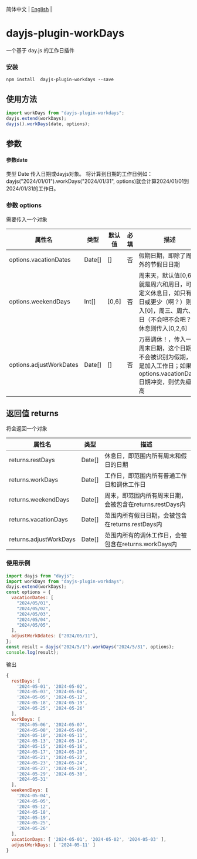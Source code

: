 简体中文 | [English](./README_en.md) |

# dayjs-plugin-workDays

一个基于 day.js 的工作日插件

### 安装

```console
npm install  dayjs-plugin-workdays --save
```

## 使用方法
```js
import workDays from "dayjs-plugin-workdays";
dayjs.extend(workDays);
dayjs().workDays(date, options);
```

## 参数

#### 参数date
类型 Date
传入日期或dayjs对象。
将计算到日期的工作日例如：dayjs("2024/01/01").workDays("2024/01/31", options)就会计算2024/01/01到2024/01/31的工作日。


### 参数 options
需要传入一个对象

| 属性名                 | 类型    | 默认值   | 必填 | 描述                                                                             |  
| ---------------------- | ------- | -------- | ---- | -------------------------------------------------------------------------------- |  
| options.vacationDates  | Date[]  | []       | 否   | 假期日期，即除了周末外的节假日日期                                             |  
| options.weekendDays    | Int[]   | [0,6]    | 否   | 周末天，默认值[0,6]也就是周六和周日，可自定义休息日，如只有周日或更少（啊？）则传入[0]，周三、周六、周日（不会吧不会吧？）休息则传入[0,2,6] |  
| options.adjustWorkDates | Date[]  | []       | 否   |万恶调休！，传入一个周末日期，这个日期将不会被识别为假期，而是加入工作日；如果与options.vacationDates日期冲突，则优先级较高 |



       

## 返回值 returns
将会返回一个对象 

| 属性名          | 类型    | 描述                                               |  
| --------------- | ------- | -------------------------------------------------- |  
| returns.restDays        | Date[]  | 休息日，即范围内所有周末和假日的日期               |  
| returns.workDays        | Date[]  | 工作日，即范围内所有普通工作日和调休工作日         |  
| returns.weekendDays     | Date[]  | 周末，即范围内所有周末日期，会被包含在returns.restDays内   |  
| returns.vacationDays    | Date[]  | 范围内所有假日日期，会被包含在returns.restDays内           |  
| returns.adjustWorkDays  | Date[]  | 范围内所有的调休工作日，会被包含在returns.workDays内       |


<!-- 


returns.restDays
类型：Date[] 
描述：休息日，即范围内所有周末和假日的日期

returns.workDays
类型：Date[] 
描述：工作日，即范围内所有普通工作日和调休工作日


returns.weekendDays
类型：Date[]
描述：周末，即范围内所有周末日期，会被包含在returns.restDays内

returns.vacationDays
类型：Date[]
描述：范围内所有假日日期，会被包含在returns.restDays内


returns.adjustWorkDays
类型：Date[]
描述：范围内所有的调休工作日，会被包含在returns.workDays -->



### 使用示例

```js
import dayjs from "dayjs";
import workDays from "dayjs-plugin-workdays";
dayjs.extend(workDays);
const options = {
  vacationDates: [
    "2024/05/01",
    "2024/05/02",
    "2024/05/03",
    "2024/05/04",
    "2024/05/05",
  ],
  adjustWorkDdates: ["2024/05/11"],
};
const result = dayjs("2024/5/1").workDays("2024/5/31", options);
console.log(result);
```

输出

```js
{
  restDays: [
    '2024-05-01', '2024-05-02',
    '2024-05-03', '2024-05-04',
    '2024-05-05', '2024-05-12',
    '2024-05-18', '2024-05-19',
    '2024-05-25', '2024-05-26'
  ],
  workDays: [
    '2024-05-06', '2024-05-07',
    '2024-05-08', '2024-05-09',
    '2024-05-10', '2024-05-11',
    '2024-05-13', '2024-05-14',
    '2024-05-15', '2024-05-16',
    '2024-05-17', '2024-05-20',
    '2024-05-21', '2024-05-22',
    '2024-05-23', '2024-05-24',
    '2024-05-27', '2024-05-28',
    '2024-05-29', '2024-05-30',
    '2024-05-31'
  ],
  weekendDays: [
    '2024-05-04',
    '2024-05-05',
    '2024-05-12',
    '2024-05-18',
    '2024-05-19',
    '2024-05-25',
    '2024-05-26'
  ],
  vacationDays: [ '2024-05-01', '2024-05-02', '2024-05-03' ],
  adjustWorkDays: [ '2024-05-11' ]
}
```
